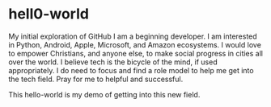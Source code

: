 # hell0-world
My initial exploration of GitHub
I am a beginning developer. I am interested in Python, Android, Apple, Microsoft, and Amazon ecosystems. I would love to empower Christians, and anyone else, to make social progress in cities all over the world. I believe tech is the bicycle of the mind, if used appropriately. I do need to focus and find a role model to help me get into the tech field. Pray for me to helpful and successful.

This hello-world is my demo of getting into this new field.
